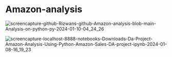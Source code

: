 # Amazon-analysis
![screencapture-github-Rizwans-github-Amazon-analysis-blob-main-Analysis-on-python-py-2024-01-10-04_24_26](https://github.com/Rizwans-github/Amazon-analysis/assets/141806496/a142b640-9f03-493a-8895-c56c463c164d)

![screencapture-localhost-8888-notebooks-Downloads-Da-Project-Amazon-Analysis-Using-Python-Amazon-Sales-DA-project-ipynb-2024-01-08-16_19_23](https://github.com/Rizwans-github/Amazon-analysis/assets/141806496/b59441b5-df94-4349-9604-e07a1d209b96)
